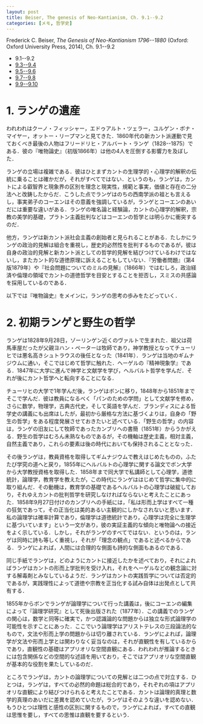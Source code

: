 ```yaml
---
layout: post
title: Beiser, The genesis of Neo-Kantianism, Ch. 9.1--9.2
categories: [メモ, 哲学史]
---
```


Frederick C. Beiser, _The Genesis of Neo-Kantianism 1796--1880_ (Oxford: Oxford University Press, 2014), Ch. 9.1--9.2

* 9.1--9.2
* [9.3--9.4](http://hinaba.org/mikro-und-makro/2017/02/03/01.html)
* [9.5--9.6](http://hinaba.org/mikro-und-makro/2017/02/09/01.html)
* [9.7--9.8](http://hinaba.org/mikro-und-makro/2017/02/14/01.html)
* [9.9--9.10](http://hinaba.org/mikro-und-makro/2017/02/14/02.html)

# 1. ランゲの遺産

われわれはクーノ・フィッシャー，エドゥアルト・ツェラー，ユルゲン・ボナ・マイヤー，オットー・リープマンと見てきた．1860年代の新カント派運動で見ておくべき最後の人物はフリードリヒ・アルバート・ランゲ（1828--1875）である．彼の『唯物論史』（初版1866年）は他の4人を圧倒する影響力を及ぼした．

ランゲの立場は複雑である．彼はひとまずカントの生理学的・心理学的解釈の伝統に乗ることは確かだが，それがすべてではない．というのも，ランゲは，カントによる叡智界と現象界の区別を理念と現実性，規範と事実，価値と存在の二分法へと改鋳したからだ．こうした点でランゲはのちの西南学派の祖とも言えるし，事実弟子のコーエンはその意義を強調しているが，ランゲとコーエンのあいだには重要な違いがある．ランゲの唯名論と経験論，カントの心理学的解釈，宗教の美学的基礎，プラトン主義批判などはコーエンの哲学とは明らかに衝突するのだ．

他方，ランゲは新カント派社会主義の創始者と見られることがある．たしかにランゲの政治的見解は組合を重視し，歴史的必然性を批判するものであるが，彼は自身の政治的見解と新カント派としての哲学的見解を結びつけているわけではないし，またカント的な道徳原理に訴えることもしていない．『労働者問題』（第4版1879年）や『社会問題についてのミルの見解』（1866年）ではむしろ，政治経済や倫理の領域でカントの道徳哲学を目安とすることを拒否し，スミスの共感論を採用しているのである．

以下では『唯物論史』をメインに，ランゲの思考の歩みをたどっていく．

# 2. 初期ランゲと野生の哲学

ランゲは1828年9月28日，ゾーリンゲン近くのヴァルトで生まれた．祖父は荷馬車屋だったが父親ヨハン・ペーターは牧師であり，神学教授となってチューリヒでは悪名高きシュトラウスの後任となった（1841年）．ランゲは当地のギムナジウムに通い，そこではじめて哲学に触れた．ヘーゲルの『精神現象学』である．1847年に大学に進んで神学と文献学を学び，ヘルバルト哲学を学んだ．それが後にカント哲学へと転向することになる．

チューリヒの大学で1年学んだ後，ランゲはボンに移り，1848年から1851年までそこで学んだ．彼は教員になるべく「パンのための学問」として文献学を修め，さらに数学，物理学，古典古代史，そして英語を学んだ．ブランディスによる哲学史の講義にも出席はしたが，最初から厳格な方法に基づくよりは，自身の「野生の哲学」をある程度発展させておきたいと述べている．「野生の哲学」の内容は，ランゲの旧友にして牧師であったカンブリへの書簡（1851年）からうかがえる．野生の哲学はむろん未熟なものであるが，その機軸は歴史主義，相対主義，自然主義であり，これらの要素は後の時代においても保持されることとなった．

その後ランゲは，教員資格を取得してギムナジウムで教えはじめたものの，ふたたび学究の道へと戻り，1855年にヘルバルトの心理学に関する論文でボン大学から大学教授資格を取得した．1858年まで同大学で私講師として心理学，道徳統計，論理学，教育学を教えたが，この時代にランゲははじめて哲学に集中的に取り組んだ．その動機は，教育学の基礎であるヘルバルトの心理学は破綻しており，それゆえカントの批判哲学を研究しなければならないと考えたことにあった．1858年9月27日付けのカンブリへの手紙には，「私は形而上学はすべて一種の狂気であって，その正当化は美的あるい主観的にしかなされないと思います．私の論理学は確率計算であり，倫理学は道徳統計であり，心理学は完全に生理学に基づいています」という一文があり，彼の実証主義的な傾向と唯物論への接近をよく示している．しかし，それがランゲのすべてではない．というのは，ランゲは同時に詩も等しく重視し，それが「理念の観点」であると述べるからである．ランゲによれば，人間には合理的な側面も詩的な側面もあるのである．

同じ手紙でランゲは，どのようにカントに接近したかを述べており，それによればランゲはカントの形而上学批判を受け入れ，それをヘーゲルなどの観念論に対する解毒剤とみなしているようだ．ランゲはカントの実践哲学については否定的であるが，実践理性によって道徳や宗教を正当化する試み自体は出発点として共有する．

1855年からボンでランゲが論理学について行った講義は，後にコーエンの編集によって『論理学研究』として死後出版された（1877年）．この講義でのランゲの関心は，数学と同等に確実で，かつ認識論的な問題からは独立な形式論理学の可能性を示すことにあった．ここでいう論理学はアリストテレスの三段論法的なもので，文法や形而上学の問題からは切り離されている．ランゲによれば，論理学が文法や形而上学とは関わりなく妥当なのは，それが直観性を有しているからであり，直観性の基礎はアプリオリな空間直観にある．われわれが推論するときには包含関係などの空間的な述語を用いており，そこではアプリオリな空間直観が基本的な役割を果たしているのだ．

ところでランゲは，カントの論理学についての見解とは二つの点で対立する．ひとつは，ランゲは，すべての必然的命題は総合的であり，それぞれの項はアプリオリな直観により結びつけられると考えたことである．カントは論理的真理と数学的真理のあいだに差異を認めていたが，ランゲはそのような違いを認めない．もうひとつは理性と感性の区別に関するもので，ランゲによれば，すべての直観は思惟を要し，すべての思惟は直観を要するという．

